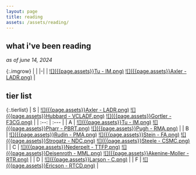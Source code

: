 ```yaml
---
layout: page
title: reading
assets: /assets/reading/
---
```


## what i've been reading
*as of june 14, 2024*

{:.imgrow}
| |
|-|
| [![]({{page.assets}}Tu - IM.png)](https://doi.org/10.1007/978-1-4419-7400-6) [![]({{page.assets}}Axler - LADR.png)](https://linear.axler.net) |

## tier list

{:.tierlist}
| S | [![]({{page.assets}}Axler - LADR.png)](https://linear.axler.net) [![]({{page.assets}}Hubbard - VCLADF.png)](http://matrixeditions.com/5thUnifiedApproach.html) [![]({{page.assets}}Gortler - F3CG.png)](https://mitpress.mit.edu/9780262017350/foundations-of-3d-computer-graphics) |
| :--: | :--- |
| A | [![]({{page.assets}}Tu - IM.png)](https://doi.org/10.1007/978-1-4419-7400-6) [![]({{page.assets}}Pharr - PBRT.png)](https://pbrt.org) [![]({{page.assets}}Pugh - RMA.png)](https://doi.org/10.1007/978-3-319-17771-7) |
| B | [![]({{page.assets}}Rudin - PMA.png)](https://en.wikipedia.org/wiki/Principles_of_Mathematical_Analysis) [![]({{page.assets}}Stein - FA.png)](https://press.princeton.edu/books/hardcover/9780691113845/fourier-analysis) [![]({{page.assets}}Strogatz - NDC.png)](https://doi.org/10.1201/9780429398490 ) [![]({{page.assets}}Steele - CSMC.png)](https://doi.org/10.1017/CBO9780511817106) |
| C | [![]({{page.assets}}Nederpelt - TTFP.png)](https://doi.org/10.1017/CBO9781139567725) [![]({{page.assets}}Deisenroth - MML.png)](https://mml-book.com) [![]({{page.assets}}Akenine-Moller - RTR.png)](https://www.realtimerendering.com/) |
| D | [![]({{page.assets}}Larson - C.png)](https://www.cengage.com/c/calculus-11e-larson/9780547167022/) |
| F | [![]({{page.assets}}Ericson - RTCD.png)](https://realtimecollisiondetection.net/) |
